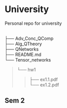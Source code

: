 # University
Personal repo for university

\
├── Adv_Conc_QComp\
├── Alg_QTheory\
├── QNetworks\
├── README.md\
└── Tensor_networks
>└── hw1
>>├── ex1.1.pdf\
>>└── ex1.2.pdf

## Sem 2
